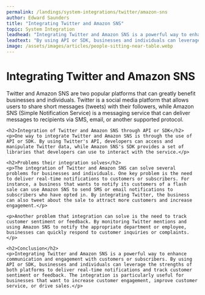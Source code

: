 ```yaml
---
permalink: /landings/system-integrations/twitter/amazon-sns
author: Edward Saunders
title: "Integrating Twitter and Amazon SNS"
topic: System Integration
leadhead: "Integrating Twitter and Amazon SNS is a powerful way to enhance communication and engagement with customers or subscribers"
leadtext: "By using API or SDK, businesses and individuals can leverage the strengths of both platforms to deliver real-time notifications and track customer sentiment or feedback. The integration is particularly useful for businesses that want to increase customer engagement, improve customer service, or drive sales."
image: /assets/images/articles/people-sitting-near-table.webp
---
```

<div class="arttext">	<h1>Integrating Twitter and Amazon SNS</h1>
	<p>Twitter and Amazon SNS are two popular platforms that can greatly benefit businesses and individuals. Twitter is a social media platform that allows users to share short messages (tweets) with their followers, while Amazon SNS (Simple Notification Service) is a messaging service that can deliver messages to recipients via SMS, email, or another supported protocol.</p> 

	<h2>Integration of Twitter and Amazon SNS through API or SDK</h2>
	<p>One way to integrate Twitter and Amazon SNS is through the use of API or SDK. By using Twitter's API, developers can access and manipulate Twitter data, while Amazon SNS's SDK provides a set of libraries that developers can use to interact with the service.</p>

	<h2>Problems their integration solves</h2>
	<p>The integration of Twitter and Amazon SNS can solve several problems for businesses and individuals. One key problem is the need to deliver real-time notifications to customers or subscribers. For instance, a business that wants to notify its customers of a flash sale can use Amazon SNS to send SMS or email notifications to subscribers who have opted in. By integrating Twitter, the business can also tweet about the sale to attract more customers and increase engagement.</p>

	<p>Another problem that integration can solve is the need to track customer sentiment or feedback. By monitoring Twitter mentions and using Amazon SNS to notify the appropriate department or employee, businesses can quickly respond to customer inquiries or complaints.</p>

	<h2>Conclusion</h2>
	<p>Integrating Twitter and Amazon SNS is a powerful way to enhance communication and engagement with customers or subscribers. By using API or SDK, businesses and individuals can leverage the strengths of both platforms to deliver real-time notifications and track customer sentiment or feedback. The integration is particularly useful for businesses that want to increase customer engagement, improve customer service, or drive sales.</p>
</div>